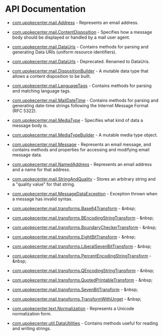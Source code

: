 # API Documentation

* [com.upokecenter.mail.Address](com.upokecenter.mail.Address.md) -
Represents an email address.

* [com.upokecenter.mail.ContentDisposition](com.upokecenter.mail.ContentDisposition.md) -
Specifies how a message body should be displayed or handled by a mail
 user agent.

* [com.upokecenter.mail.DataUris](com.upokecenter.mail.DataUris.md) -
Contains methods for parsing and generating Data URIs (uniform resource
 identifiers).

* [com.upokecenter.mail.DataUrls](com.upokecenter.mail.DataUrls.md) - Deprecated.
Renamed to DataUris.

* [com.upokecenter.mail.DispositionBuilder](com.upokecenter.mail.DispositionBuilder.md) -
A mutable data type that allows a content disposition to be built.

* [com.upokecenter.mail.LanguageTags](com.upokecenter.mail.LanguageTags.md) -
Contains methods for parsing and matching language tags.

* [com.upokecenter.mail.MailDateTime](com.upokecenter.mail.MailDateTime.md) -
Contains methods for parsing and generating date-time strings following the
 Internet Message Format (RFC 5322).

* [com.upokecenter.mail.MediaType](com.upokecenter.mail.MediaType.md) -
Specifies what kind of data a message body is.

* [com.upokecenter.mail.MediaTypeBuilder](com.upokecenter.mail.MediaTypeBuilder.md) -
A mutable media type object.

* [com.upokecenter.mail.Message](com.upokecenter.mail.Message.md) -
Represents an email message, and contains methods and properties for
 accessing and modifying email message data.

* [com.upokecenter.mail.NamedAddress](com.upokecenter.mail.NamedAddress.md) -
Represents an email address and a name for that address.

* [com.upokecenter.mail.StringAndQuality](com.upokecenter.mail.StringAndQuality.md) -
Stores an arbitrary string and a "quality value" for that string.

* [com.upokecenter.mail.MessageDataException](com.upokecenter.mail.MessageDataException.md) -
Exception thrown when a message has invalid syntax.


* [com.upokecenter.mail.transforms.Base64Transform](com.upokecenter.mail.transforms.Base64Transform.md) - &amp;nbsp;

* [com.upokecenter.mail.transforms.BEncodingStringTransform](com.upokecenter.mail.transforms.BEncodingStringTransform.md) - &amp;nbsp;

* [com.upokecenter.mail.transforms.BoundaryCheckerTransform](com.upokecenter.mail.transforms.BoundaryCheckerTransform.md) - &amp;nbsp;

* [com.upokecenter.mail.transforms.EightBitTransform](com.upokecenter.mail.transforms.EightBitTransform.md) - &amp;nbsp;

* [com.upokecenter.mail.transforms.LiberalSevenBitTransform](com.upokecenter.mail.transforms.LiberalSevenBitTransform.md) - &amp;nbsp;

* [com.upokecenter.mail.transforms.PercentEncodingStringTransform](com.upokecenter.mail.transforms.PercentEncodingStringTransform.md) - &amp;nbsp;

* [com.upokecenter.mail.transforms.QEncodingStringTransform](com.upokecenter.mail.transforms.QEncodingStringTransform.md) - &amp;nbsp;

* [com.upokecenter.mail.transforms.QuotedPrintableTransform](com.upokecenter.mail.transforms.QuotedPrintableTransform.md) - &amp;nbsp;

* [com.upokecenter.mail.transforms.SevenBitTransform](com.upokecenter.mail.transforms.SevenBitTransform.md) - &amp;nbsp;

* [com.upokecenter.mail.transforms.TransformWithUnget](com.upokecenter.mail.transforms.TransformWithUnget.md) - &amp;nbsp;



* [com.upokecenter.text.Normalization](com.upokecenter.text.Normalization.md) -
Represents a Unicode normalization form.

* [com.upokecenter.util.DataUtilities](com.upokecenter.util.DataUtilities.md) -
Contains methods useful for reading and writing strings.
